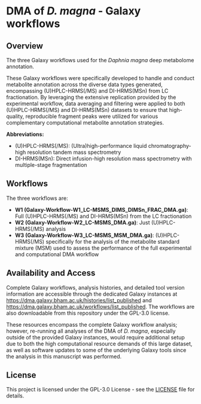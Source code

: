 # DMA of *D. magna* - Galaxy workflows 

## Overview

The three Galaxy workflows used for the *Daphnia magna* deep metabolome annotation.

These Galaxy workflows were specifically developed to handle and conduct metabolite annotation across the diverse data types generated, encompassing (U)HPLC-HRMS(/MS) and DI-HRMS(MSn) from LC fractionation. By leveraging the extensive replication provided by the experimental workflow, data averaging and filtering were applied to both (U)HPLC-HRMS(/MS) and DI-HRMS(MSn) datasets to ensure that high-quality, reproducible fragment peaks were utilized for various complementary computational metabolite annotation strategies.

**Abbreviations:**
- (U)HPLC-HRMS(/MS): (Ultra)high-performance liquid chromatography-high resolution tandem mass spectrometry
- DI-HRMS(MSn): Direct infusion-high resolution mass spectrometry with multiple-stage fragmentation



## Workflows

The three workflows are:

- **W1 (Galaxy-Workflow-W1_LC-MSMS_DIMS_DIMSn_FRAC_DMA.ga)**: Full (U)HPLC-HRMS(/MS) and DI-HRMS(MSn) from the LC fractionation
- **W2 (Galaxy-Workflow-W2_LC-MSMS_DMA.ga)**: Just (U)HPLC-HRMS(/MS) analysis
- **W3 (Galaxy-Workflow-W3_LC-MSMS_MSM_DMA.ga)**: (U)HPLC-HRMS(/MS) specifically for the analysis of the metabolite standard mixture (MSM) used to assess the performance of the full experimental and computational DMA workflow

## Availability and Access

Complete Galaxy workflows, analysis histories, and detailed tool version information are accessible through the dedicated Galaxy instances at https://dma.galaxy.bham.ac.uk/histories/list_published and https://dma.galaxy.bham.ac.uk/workflows/list_published. The workflows are also downloadable from this repository under the GPL-3.0 license. 

These resources encompass the complete Galaxy workflow analysis; however, re-running all analyses of the DMA of *D. magna*, especially outside of the provided Galaxy instances, would require additional setup due to both the high computational resource demands of this large dataset, as well as software updates to some of the underlying Galaxy tools since the analysis in this manuscript was performed.

## License

This project is licensed under the GPL-3.0 License - see the [LICENSE](LICENSE) file for details.
